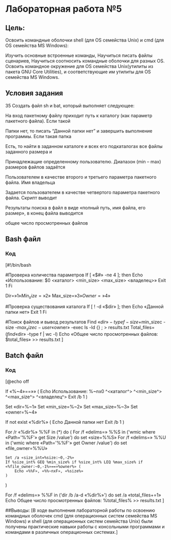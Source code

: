 # Лабораторная работа №5
## Цель:
Освоить командные оболочки shell (для OS семейства Unix) и cmd (для OS семейства MS Windows):

Изучить основные встроенные команды,
Научиться писать файлы сценариев,
Научиться соотносить командные оболочки для разных OS.
Освоить командное окружение для OS семейства Unix(утилиты из пакета GNU Core Utilities), и соответствующие им утилиты для OS семейства MS Windows.






## Условия задания
35 Создать файл sh и bat, который выполняет следующее:

На вход пакетному файлу приходит путь к каталогу (как параметр пакетного файла). Если такой

Папки нет, то писать “Данной папки нет” и завершить выполнение программы. Если такая папка

Есть, то найти в заданном каталоге и всех его подкаталогах все файлы заданного размера и

Принадлежащие определенному пользователю. Диапазон (min – max) размеров файлов задаётся

Пользователем в качестве второго и третьего параметра пакетного файла. Имя владельца

Задается пользователем в качестве четвертого параметра пакетного файла. Скрипт выводит

Результаты поиска в файл в виде «полный путь, имя файла, его размер», в конец файла выводится

общее число просмотренных файлов






## Bash файл
### Код
[#!/bin/bash

#Проверка количества параметров
If [ «$#» -ne 4 ]; then
    Echo «Использование: $0 <каталог> <min_size> <max_size> <владелец>»
    Exit 1
Fi

Dir=»$1»
Min_size=»$2»
Max_size=»$3»
Owner=»$4»

#Проверка существования каталога
If [ ! -d «$dir» ]; then
    Echo «Данной папки нет»
    Exit 1
Fi

#Поиск файлов и вывод результатов
Find «$dir» -type f -size +$min_sizec -size -$max_sizec -user «$owner» -exec ls -ld {} \; > results.txt
Total_files=$(find «$dir» -type f | wc -l)
Echo «Общее число просмотренных файлов: $total_files» >> results.txt
]





## Batch файл
### Код
[@echo off

If «%~4»==»» (
    Echo Использование: %~nx0 ^<каталог^> ^<min_size^> ^<max_size^> ^<владелец^>
    Exit /b 1
)

Set «dir=%~1»
Set «min_size=%~2»
Set «max_size=%~3»
Set «owner=%~4»

If not exist «%dir%» (
    Echo Данной папки нет
    Exit /b 1
)

For /r «%dir%» %%F in (*) do (
    For /f «delims=» %%S in ('wmic where «Path='%%F'» get Size /value') do set «size=%%S»
    For /f «delims=» %%U in ('wmic where «Path='%%F'» get Owner /value') do set «file_owner=%%U»

    Set /a «size_int=%size:~0,-2%»
    If %size_int% GEQ %min_size% if %size_int% LEQ %max_size% if «%file_owner:~0,-1%»==»%owner%» (
        Echo «%%F», «%%~nxF», «%size%»
    )
)

For /f «delims=» %%F in ('dir /b /a-d «%dir%»') do set /a «total_files+=1»
Echo Общее число просмотренных файлов: %total_files% >> results.txt
]




##Выводы:
[В ходе выполнения лабораторной работы по освоению командных 
оболочек cmd (для операционных систем семейства MS Windows) и shell 
(для операционных систем семейства Unix) были получены практические навыки 
работы с консольными программами и командами в различных операционных системах.]
